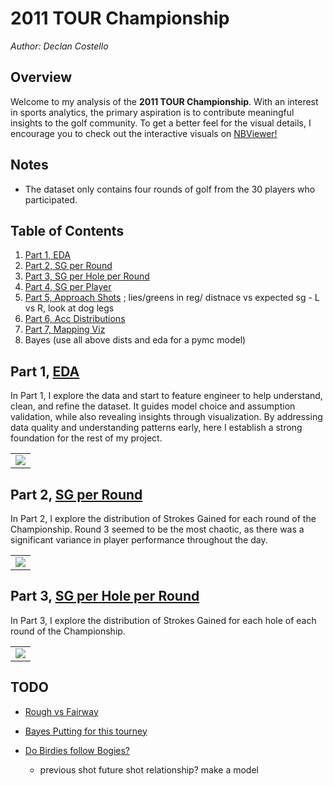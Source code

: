 # **2011 TOUR Championship**
*Author: Declan Costello*

## **Overview**

Welcome to my analysis of the **2011 TOUR Championship**. With an interest in sports analytics, the primary aspiration is to contribute meaningful insights to the golf community. To get a better feel for the visual details, I encourage you to check out the interactive visuals on  [NBViewer!](https://nbviewer.org/github/dec1costello/Golf/tree/main/TOUR_Championship_2011/)

## **Notes**

- The dataset only contains four rounds of golf from the 30 players who participated.

## **Table of Contents**

1. [Part 1, EDA](https://nbviewer.org/github/dec1costello/Golf/blob/main/TOUR_Championship_2011/EDA.ipynb)
2. [Part 2, SG per Round](https://nbviewer.org/github/dec1costello/Golf/blob/main/TOUR_Championship_2011/StrokesGainedPerRound.ipynb)
3. [Part 3, SG per Hole per Round](https://nbviewer.org/github/dec1costello/Golf/blob/main/TOUR_Championship_2011/ImprovedStrokesGainedPerRoundPerHole.ipynb)
4. [Part 4, SG per Player]()
5. [Part 5, Approach Shots]() ; lies/greens in reg/ distnace vs expected sg - L vs R, look at dog legs
6. [Part 6, Acc Distributions]()
7. [Part 7, Mapping Viz]()
8. Bayes (use all above dists and eda for a pymc model)


## **Part 1, [EDA](https://nbviewer.org/github/dec1costello/Golf/blob/main/TOUR_Championship_2011/EDA.ipynb)**

In Part 1, I explore the data and start to feature engineer to help understand, clean, and refine the dataset. It guides model choice and assumption validation, while also revealing insights through visualization. By addressing data quality and understanding patterns early, here I establish a strong foundation for the rest of my project.

<table>

<tbody>
  <tr>
    <td>
      <a href="https://nbviewer.org/github/dec1costello/Baseball/blob/main/Distance-Predictor/Distance-Predictor-Part-1.ipynb">
        <img src="https://github.com/dec1costello/Golf/assets/79241861/33e03408-c0f8-485f-88b0-03f1ebc9f143" />
      </a>
    </td>
</tr>
</tbody>
</table>

## **Part 2, [SG per Round](https://nbviewer.org/github/dec1costello/Golf/blob/main/TOUR_Championship_2011/StrokesGainedPerRound.ipynb)**

In Part 2, I explore the distribution of Strokes Gained for each round of the Championship. Round 3 seemed to be the most chaotic, as there was a significant variance in player performance throughout the day.

<table>

<tbody>
  <tr>
    <td>
      <a href="https://nbviewer.org/github/dec1costello/Baseball/blob/main/Distance-Predictor/Distance-Predictor-Part-1.ipynb">
        <img src="https://github.com/dec1costello/Golf/assets/79241861/09ac3622-d0b1-4f07-b34d-cc907db7a4d5" />
      </a>
    </td>
</tr>
</tbody>
</table>

## **Part 3, [SG per Hole per Round](https://nbviewer.org/github/dec1costello/Golf/blob/main/TOUR_Championship_2011/ImprovedStrokesGainedPerRoundPerHole.ipynb)**

In Part 3, I explore the distribution of Strokes Gained for each hole of each round of the Championship.

<table>

<tbody>
  <tr>
    <td>
      <a href="https://nbviewer.org/github/dec1costello/Baseball/blob/main/Distance-Predictor/Distance-Predictor-Part-1.ipynb">
        <img src="https://github.com/dec1costello/Golf/assets/79241861/f2c315ab-df87-4b4f-ac78-8ff09e71e66a" />
      </a>
    </td>
</tr>
</tbody>
</table>

## **TODO**
- [Rough vs Fairway]()

- [Bayes Putting for this tourney](https://www.pymc.io/projects/examples/en/latest/case_studies/putting_workflow.html#id1)

- [Do Birdies follow Bogies?]()
  - previous shot future shot relationship? make a model
